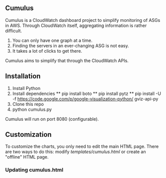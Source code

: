 Cumulus
-----

Cumulus is a CloudWatch dashboard project to simplify monitoring of ASGs in AWS.  Through CloudWatch itself, aggregating information is rather difficult.  
1. You can only have one graph at a time.  
2. Finding the servers in an ever-changing ASG is not easy.
3. It takes a lot of clicks to get there.

Cumulus aims to simplify that through the CloudWatch APIs.  

Installation
-------

1. Install Python
2. Install dependencies
** pip install boto
** pip install pytz
** pip install -U -f https://code.google.com/p/google-visualization-python/ gviz-api-py
3. Clone this repo
4. python cumulus.py

Cumulus will run on port 8080 (configurable).

Customization
-----
To customize the charts, you only need to edit the main HTML page.  There are two ways to do this: modify _templates/cumulus.html_ or create an "offline" HTML page.

### Updating cumulus.html
